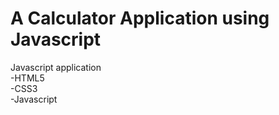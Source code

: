 # A Calculator Application using Javascript
Javascript application<br>
-HTML5 <br>
-CSS3 <br>
-Javascript
